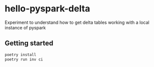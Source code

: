 # hello-pyspark-delta

Experiment to understand how to get delta tables working with a local instance of pyspark

## Getting started

```sh
poetry install
poetry run inv ci
```
